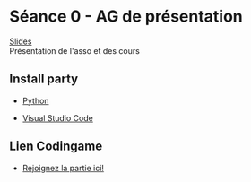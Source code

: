 # Séance 0 - AG de présentation

[Slides](Cours00-AGPresentation.pdf)</br>
Présentation de l'asso et des cours

## Install party

  - [Python](https://www.python.org/downloads/release/python-3137/)

  - [Visual Studio Code](https://code.visualstudio.com/)

## Lien Codingame

  - [Rejoignez la partie ici!](https://www.codingame.com/clashofcode/clash/43300581dd793877b91fe66b7ac80d13174c640)
